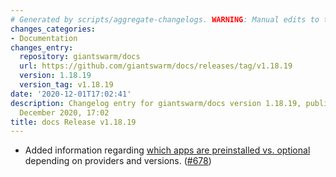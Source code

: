 ```yaml
---
# Generated by scripts/aggregate-changelogs. WARNING: Manual edits to this files will be overwritten.
changes_categories:
- Documentation
changes_entry:
  repository: giantswarm/docs
  url: https://github.com/giantswarm/docs/releases/tag/v1.18.19
  version: 1.18.19
  version_tag: v1.18.19
date: '2020-12-01T17:02:41'
description: Changelog entry for giantswarm/docs version 1.18.19, published on 01
  December 2020, 17:02
title: docs Release v1.18.19
---
```


- Added information regarding [which apps are preinstalled vs. optional](https://docs.giantswarm.io/reference/tenant-cluster-release-versions/#apps) depending on providers and versions. ([#678](https://github.com/giantswarm/docs/pull/678))
